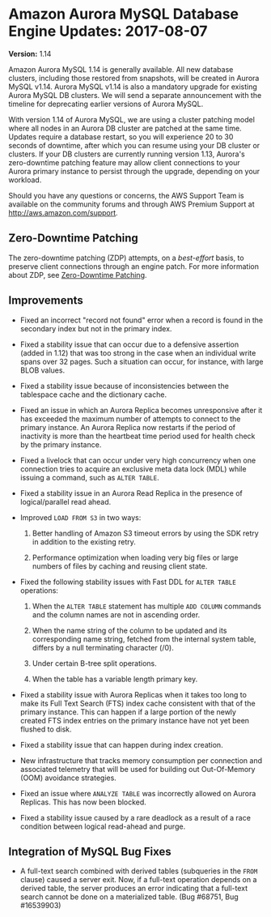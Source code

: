 # Amazon Aurora MySQL Database Engine Updates: 2017\-08\-07<a name="AuroraMySQL.Updates.20170807"></a>

**Version:** 1\.14

Amazon Aurora MySQL 1\.14 is generally available\. All new database clusters, including those restored from snapshots, will be created in Aurora MySQL v1\.14\. Aurora MySQL v1\.14 is also a mandatory upgrade for existing Aurora MySQL DB clusters\. We will send a separate announcement with the timeline for deprecating earlier versions of Aurora MySQL\. 

With version 1\.14 of Aurora MySQL, we are using a cluster patching model where all nodes in an Aurora DB cluster are patched at the same time\. Updates require a database restart, so you will experience 20 to 30 seconds of downtime, after which you can resume using your DB cluster or clusters\. If your DB clusters are currently running version 1\.13, Aurora's zero\-downtime patching feature may allow client connections to your Aurora primary instance to persist through the upgrade, depending on your workload\.

Should you have any questions or concerns, the AWS Support Team is available on the community forums and through AWS Premium Support at [http://aws\.amazon\.com/support](http://aws.amazon.com/support)\.

## Zero\-Downtime Patching<a name="AuroraMySQL.Updates.20170807.ZDP"></a>

The zero\-downtime patching \(ZDP\) attempts, on a *best\-effort* basis, to preserve client connections through an engine patch\. For more information about ZDP, see [Zero\-Downtime Patching](AuroraMySQL.Updates.20170515.md#AuroraMySQL.Updates.20170515.ZDP)\.

## Improvements<a name="AuroraMySQL.Updates.20170807.Improvements"></a>
+ Fixed an incorrect "record not found" error when a record is found in the secondary index but not in the primary index\.
+ Fixed a stability issue that can occur due to a defensive assertion \(added in 1\.12\) that was too strong in the case when an individual write spans over 32 pages\. Such a situation can occur, for instance, with large BLOB values\.
+ Fixed a stability issue because of inconsistencies between the tablespace cache and the dictionary cache\.
+ Fixed an issue in which an Aurora Replica becomes unresponsive after it has exceeded the maximum number of attempts to connect to the primary instance\. An Aurora Replica now restarts if the period of inactivity is more than the heartbeat time period used for health check by the primary instance\.
+ Fixed a livelock that can occur under very high concurrency when one connection tries to acquire an exclusive meta data lock \(MDL\) while issuing a command, such as `ALTER TABLE`\.
+ Fixed a stability issue in an Aurora Read Replica in the presence of logical/parallel read ahead\.
+ Improved `LOAD FROM S3` in two ways:

  1. Better handling of Amazon S3 timeout errors by using the SDK retry in addition to the existing retry\.

  1. Performance optimization when loading very big files or large numbers of files by caching and reusing client state\.
+ Fixed the following stability issues with Fast DDL for `ALTER TABLE` operations:

  1.  When the `ALTER TABLE` statement has multiple `ADD COLUMN` commands and the column names are not in ascending order\. 

  1. When the name string of the column to be updated and its corresponding name string, fetched from the internal system table, differs by a null terminating character \(/0\)\.

  1. Under certain B\-tree split operations\.

  1. When the table has a variable length primary key\.
+ Fixed a stability issue with Aurora Replicas when it takes too long to make its Full Text Search \(FTS\) index cache consistent with that of the primary instance\. This can happen if a large portion of the newly created FTS index entries on the primary instance have not yet been flushed to disk\.
+ Fixed a stability issue that can happen during index creation\.
+ New infrastructure that tracks memory consumption per connection and associated telemetry that will be used for building out Out\-Of\-Memory \(OOM\) avoidance strategies\.
+ Fixed an issue where `ANALYZE TABLE` was incorrectly allowed on Aurora Replicas\. This has now been blocked\.
+ Fixed a stability issue caused by a rare deadlock as a result of a race condition between logical read\-ahead and purge\.

## Integration of MySQL Bug Fixes<a name="AuroraMySQL.Updates.20170807.BugFixes"></a>
+ A full\-text search combined with derived tables \(subqueries in the `FROM` clause\) caused a server exit\. Now, if a full\-text operation depends on a derived table, the server produces an error indicating that a full\-text search cannot be done on a materialized table\. \(Bug \#68751, Bug \#16539903\)